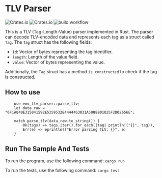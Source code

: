 # TLV Parser
![Crates.io](https://img.shields.io/crates/v/emv_tlv_parser?style=flat-square)
![Crates.io](https://img.shields.io/crates/d/emv_tlv_parser?style=flat-square)
![build workflow](https://github.com/HosseinAssaran/TLV-Parser/actions/workflows/rust.yml/badge.svg)

This is a TLV (Tag-Length-Value) parser implemented in Rust. The parser can decode TLV-encoded data and represents each tag as a struct called `Tag`. The `Tag` struct has the following fields:

- `id`: Vector of bytes representing the tag identifier.
- `length`: Length of the value field.
- `value`: Vector of bytes representing the value.

Additionally, the `Tag` struct has a method `is_constructed` to check if the tag is constructed.

## How to use

```
    use emv_tlv_parser::parse_tlv;
    let data_raw = "6F1A840E315041592E5359532E4444463031A5088801025F2D02656E";

    match parse_tlv(data_raw.to_string()) { 
        Ok(tags) => tags.iter().for_each(|tag| println!("{}", tag)), 
        Err(e) => eprintln!("Error parsing TLV: {}", e) 
    }
```
## Run The Sample And Tests

To run the program, use the following command:
`cargo run`

To run the tests, use the following command:
`cargo test`
